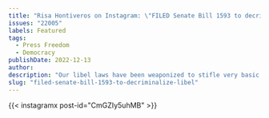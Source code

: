 ```yaml
---
title: "Risa Hontiveros on Instagram: \"FILED Senate Bill 1593 to decriminalize libel!\""
issues: "22005"
labels: Featured
tags:
  - Press Freedom
  - Democracy
publishDate: 2022-12-13
author: 
description: "Our libel laws have been weaponized to stifle very basic fundamental rights. These laws have been used to constantly attack many of our freedoms, but particularly the freedom of the press. We need to decriminalize libel if we are to truly #DefendPressFreedom."
slug: "filed-senate-bill-1593-to-decriminalize-libel"
---
```


{{< instagramx post-id="CmGZIy5uhMB" >}}